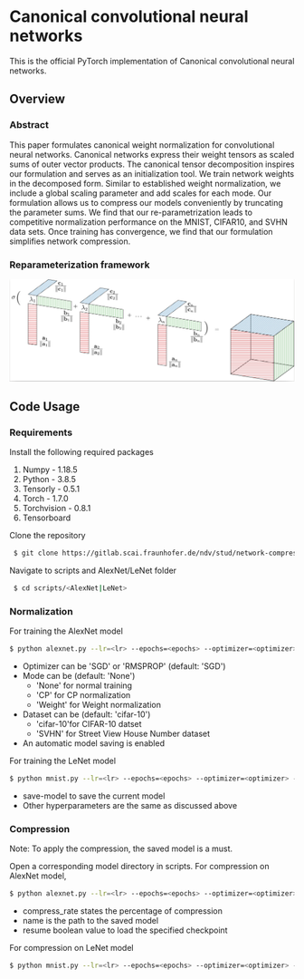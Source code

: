 # Canonical convolutional neural networks
This is the official PyTorch implementation of Canonical convolutional neural networks.

## Overview

### Abstract
This paper formulates canonical weight normalization for convolutional neural networks. Canonical networks express their weight tensors as scaled sums of outer vector products. The canonical tensor decomposition inspires our formulation and serves as an initialization tool. We train network weights in the decomposed form. Similar to established weight normalization, we include a global scaling parameter and add scales for each mode. Our formulation allows us to compress our models conveniently by truncating the parameter sums. We find that our re-parametrization leads to competitive normalization performance on the MNIST, CIFAR10, and SVHN data sets. Once training has convergence, we find that our formulation simplifies network compression.

### Reparameterization framework
![CPNorm_Image](Images/cp_norm.png)

## Code Usage
### Requirements

Install the following required packages
1. Numpy - 1.18.5
2. Python - 3.8.5
3. Tensorly - 0.5.1
4. Torch - 1.7.0
5. Torchvision - 0.8.1
6. Tensorboard

Clone the repository
``` bash
 $ git clone https://gitlab.scai.fraunhofer.de/ndv/stud/network-compression.git
``` 
Navigate to scripts and AlexNet/LeNet folder
``` bash
 $ cd scripts/<AlexNet|LeNet>
``` 
### Normalization 

For training the AlexNet model
``` bash
$ python alexnet.py --lr=<lr> --epochs=<epochs> --optimizer=<optimizer> --mode=<mode> --dataset=<dataset>
```
- Optimizer can be 'SGD' or 'RMSPROP' (default: 'SGD')
- Mode can be (default: 'None')
    - 'None' for normal training
    - 'CP' for CP normalization
    - 'Weight' for Weight normalization
- Dataset can be (default: 'cifar-10')
    - 'cifar-10'for CIFAR-10 datset
    - 'SVHN' for Street View House Number dataset
- An automatic model saving is enabled

For training the LeNet model
``` bash
$ python mnist.py --lr=<lr> --epochs=<epochs> --optimizer=<optimizer> --mode=<mode> --dataset=<dataset> --save-model
```
- save-model to save the current model
- Other hyperparameters are the same as discussed above

### Compression
Note: To apply the compression, the saved model is a must.

Open a corresponding model directory in scripts.
For compression on AlexNet model, 
``` bash
$ python alexnet.py --lr=<lr> --epochs=<epochs> --optimizer=<optimizer> --mode=<mode> --dataset=<dataset> --compress_rate=<Compress rate> --resume --name=<saved model path>
```
- compress_rate states the percentage of compression
- name is the path to the saved model
- resume boolean value to load the specified checkpoint

For compression on LeNet model
``` bash
$ python mnist.py --lr=<lr> --epochs=<epochs> --optimizer=<optimizer> --mode=<mode> --dataset=<dataset> --save-model --resume --name=<save model path> --compress_rate=<Compress rate>
```

